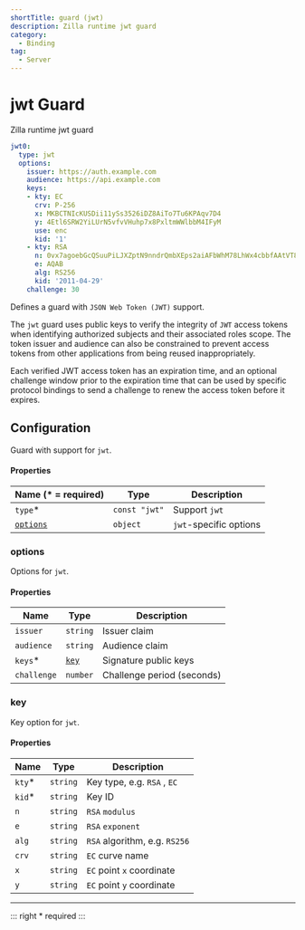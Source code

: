 ```yaml
---
shortTitle: guard (jwt)
description: Zilla runtime jwt guard
category:
  - Binding
tag:
  - Server
---
```


# jwt Guard

Zilla runtime jwt guard

```yaml {2}
jwt0:
  type: jwt
  options:
    issuer: https://auth.example.com
    audience: https://api.example.com
    keys:
    - kty: EC
      crv: P-256
      x: MKBCTNIcKUSDii11ySs3526iDZ8AiTo7Tu6KPAqv7D4
      y: 4Etl6SRW2YiLUrN5vfvVHuhp7x8PxltmWWlbbM4IFyM
      use: enc
      kid: '1'
    - kty: RSA
      n: 0vx7agoebGcQSuuPiLJXZptN9nndrQmbXEps2aiAFbWhM78LhWx4cbbfAAtVT86zwu1RK7aPFFxuhDR1L6tSoc_BJECPebWKRXjBZCiFV4n3oknjhMstn64tZ_2W-5JsGY4Hc5n9yBXArwl93lqt7_RN5w6Cf0h4QyQ5v-65YGjQR0_FDW2QvzqY368QQMicAtaSqzs8KJZgnYb9c7d0zgdAZHzu6qMQvRL5hajrn1n91CbOpbISD08qNLyrdkt-bFTWhAI4vMQFh6WeZu0fM4lFd2NcRwr3XPksINHaQ-G_xBniIqbw0Ls1jF44-csFCur-kEgU8awapJzKnqDKgw
      e: AQAB
      alg: RS256
      kid: '2011-04-29'
    challenge: 30
```

Defines a guard with `JSON Web Token (JWT)` support.

The `jwt` guard uses public keys to verify the integrity of `JWT` access tokens when identifying authorized subjects and their associated roles scope. The token issuer and audience can also be constrained to prevent access tokens from other applications from being reused inappropriately.

Each verified JWT access token has an expiration time, and an optional challenge window prior to the expiration time that can be used by specific protocol bindings to send a challenge to renew the access token before it expires.

## Configuration

Guard with support for `jwt`.

#### Properties

| Name (\* = required)              | Type          | Description            |
| --------------------------------- | ------------- | ---------------------- |
| `type`\*                          | `const "jwt"` | Support `jwt`          |
| [`options`](guard-jwt.md#options) | `object`      | `jwt`-specific options |

### options

Options for `jwt`.

#### Properties

| Name        | Type                      | Description                |
| ----------- | ------------------------- | -------------------------- |
| `issuer`    | `string`                  | Issuer claim               |
| `audience`  | `string`                  | Audience claim             |
| `keys`\*    | [`key`](guard-jwt.md#key) | Signature public keys      |
| `challenge` | `number`                  | Challenge period (seconds) |

### key

Key option for `jwt`.

#### Properties

| Name    | Type     | Description                   |
| ------- | -------- | ----------------------------- |
| `kty`\* | `string` | Key type, e.g. `RSA` , `EC`   |
| `kid`\* | `string` | Key ID                        |
| `n`     | `string` | `RSA` `modulus`               |
| `e`     | `string` | `RSA` `exponent`              |
| `alg`   | `string` | `RSA` algorithm, e.g. `RS256` |
| `crv`   | `string` | `EC` curve name               |
| `x`     | `string` | `EC` point `x` coordinate     |
| `y`     | `string` | `EC` point `y` coordinate     |

---

::: right
\* required
:::
